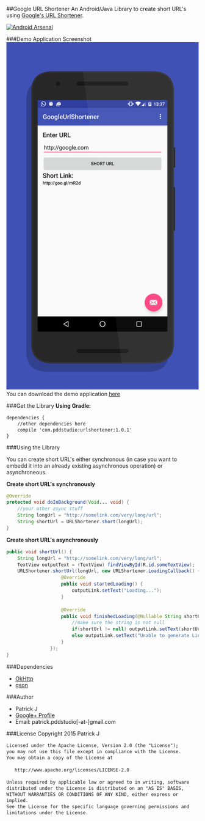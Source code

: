 ##Google URL Shortener
An Android/Java Library to create short URL's using [Google's URL Shortener](http://goo.gl/).

[![Android Arsenal](https://img.shields.io/badge/Android%20Arsenal-GoogleUrlShortener-green.svg?style=true)](https://android-arsenal.com/details/1/2991)

###Demo Application Screenshot
![](https://raw.githubusercontent.com/PDDStudio/GoogleUrlShortener/master/preview.png) 
You can download the demo application [here](https://raw.githubusercontent.com/PDDStudio/GoogleUrlShortener/master/app-debug.apk)

###Get the Library
**Using Gradle:**
```
dependencies {
	//other dependencies here
	compile 'com.pddstudio:urlshortener:1.0.1'
}
```


###Using the Library

You can create short URL's either synchronous (in case you want to embedd it into an already existing asynchronous operation) or asynchroneous.

**Create short URL's synchronously**
```java
@Override
protected void doInBackground(Void... void) {
	//your other async stuff
	String longUrl = "http://somelink.com/very/long/url";
	String shortUrl = URLShortener.short(longUrl);
}
```
**Create short URL's asynchronously**
```java
public void shortUrl() {
	String longUrl = "http://somelink.com/very/long/url";
	TextView outputText = (TextView) findViewById(R.id.someTextView);
	URLShortener.shortUrl(longUrl, new URLShortener.LoadingCallback() {
                    @Override
                    public void startedLoading() {
                        outputLink.setText("Loading...");
                    }

                    @Override
                    public void finishedLoading(@Nullable String shortUrl) {
						//make sure the string is not null
                        if(shortUrl != null) outputLink.setText(shortUrl);
                        else outputLink.setText("Unable to generate Link!");
                    }
                });
}
```

###Dependencies
* [OkHttp](http://square.github.io/okhttp/)
* [gson](https://github.com/google/gson)

###Author
* Patrick J
* [Google+ Profile](http://google.com/+PatrickJung42)
* Email: patrick.pddstudio[-at-]gmail.com

###License
    Copyright 2015 Patrick J

    Licensed under the Apache License, Version 2.0 (the "License");
    you may not use this file except in compliance with the License.
    You may obtain a copy of the License at

       http://www.apache.org/licenses/LICENSE-2.0

    Unless required by applicable law or agreed to in writing, software
    distributed under the License is distributed on an "AS IS" BASIS,
    WITHOUT WARRANTIES OR CONDITIONS OF ANY KIND, either express or implied.
    See the License for the specific language governing permissions and
    limitations under the License.